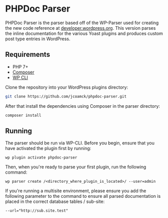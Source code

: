 # PHPDoc Parser

PHPDoc Parser is the parser based off of the WP-Parser used for creating the new code reference at [developer.wordpress.org](https://developer.wordpress.org/reference). This version parses the inline documentation for the various Yoast plugins and produces custom post type entries in WordPress.

## Requirements
* PHP 7+ 
* [Composer](https://getcomposer.org/)
* [WP CLI](https://wp-cli.org/)

Clone the repository into your WordPress plugins directory:

```bash
git clone https://github.com/jcoamck/phpdoc-parser.git
```

After that install the dependencies using Composer in the parser directory:

```bash
composer install
```

## Running

The parser should be run via WP-CLI. Before you begin, ensure that you have activated the plugin first by running:

    wp plugin activate phpdoc-parser

Then, when you're ready to parse your first plugin, run the following command:

    wp parser create /<directory_where_plugin_is_located>/ --user=admin

If you're running a multisite environment, please ensure you add the following parameter to the command to ensure all parsed documentation is placed in the correct database tables / sub-site:

    --url="http://sub.site.test"
